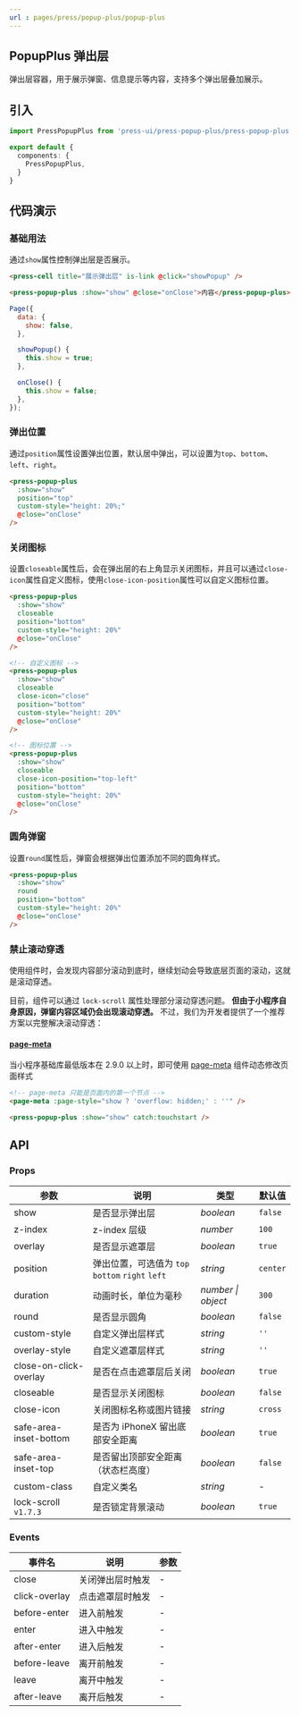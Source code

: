 ```yaml
---
url : pages/press/popup-plus/popup-plus
---
```


## PopupPlus 弹出层

弹出层容器，用于展示弹窗、信息提示等内容，支持多个弹出层叠加展示。

## 引入

```ts
import PressPopupPlus from 'press-ui/press-popup-plus/press-popup-plus';

export default {
  components: {
    PressPopupPlus,
  }
}
```

## 代码演示

### 基础用法

通过`show`属性控制弹出层是否展示。

```html
<press-cell title="展示弹出层" is-link @click="showPopup" />

<press-popup-plus :show="show" @close="onClose">内容</press-popup-plus>
```

```javascript
Page({
  data: {
    show: false,
  },

  showPopup() {
    this.show = true;
  },

  onClose() {
    this.show = false;
  },
});
```

### 弹出位置

通过`position`属性设置弹出位置，默认居中弹出，可以设置为`top`、`bottom`、`left`、`right`。

```html
<press-popup-plus
  :show="show"
  position="top"
  custom-style="height: 20%;"
  @close="onClose"
/>
```

### 关闭图标

设置`closeable`属性后，会在弹出层的右上角显示关闭图标，并且可以通过`close-icon`属性自定义图标，使用`close-icon-position`属性可以自定义图标位置。

```html
<press-popup-plus
  :show="show"
  closeable
  position="bottom"
  custom-style="height: 20%"
  @close="onClose"
/>

<!-- 自定义图标 -->
<press-popup-plus
  :show="show"
  closeable
  close-icon="close"
  position="bottom"
  custom-style="height: 20%"
  @close="onClose"
/>

<!-- 图标位置 -->
<press-popup-plus
  :show="show"
  closeable
  close-icon-position="top-left"
  position="bottom"
  custom-style="height: 20%"
  @close="onClose"
/>
```

### 圆角弹窗

设置`round`属性后，弹窗会根据弹出位置添加不同的圆角样式。

```html
<press-popup-plus
  :show="show"
  round
  position="bottom"
  custom-style="height: 20%"
  @close="onClose"
/>
```

### 禁止滚动穿透

使用组件时，会发现内容部分滚动到底时，继续划动会导致底层页面的滚动，这就是滚动穿透。

目前，组件可以通过 `lock-scroll` 属性处理部分滚动穿透问题。 **但由于小程序自身原因，弹窗内容区域仍会出现滚动穿透。** 不过，我们为开发者提供了一个推荐方案以完整解决滚动穿透：

#### [page-meta](https://developers.weixin.qq.com/miniprogram/dev/component/page-meta.html)

当小程序基础库最低版本在 2.9.0 以上时，即可使用 [page-meta](https://developers.weixin.qq.com/miniprogram/dev/component/page-meta.html) 组件动态修改页面样式

```html
<!-- page-meta 只能是页面内的第一个节点 -->
<page-meta :page-style="show ? 'overflow: hidden;' : ''" />

<press-popup-plus :show="show" catch:touchstart />
```

## API

### Props

| 参数                   | 说明                                             | 类型               | 默认值   |
| ---------------------- | ------------------------------------------------ | ------------------ | -------- |
| show                   | 是否显示弹出层                                   | _boolean_          | `false`  |
| z-index                | z-index 层级                                     | _number_           | `100`    |
| overlay                | 是否显示遮罩层                                   | _boolean_          | `true`   |
| position               | 弹出位置，可选值为 `top` `bottom` `right` `left` | _string_           | `center` |
| duration               | 动画时长，单位为毫秒                             | _number \| object_ | `300`    |
| round                  | 是否显示圆角                                     | _boolean_          | `false`  |
| custom-style           | 自定义弹出层样式                                 | _string_           | `''`     |
| overlay-style          | 自定义遮罩层样式                                 | _string_           | `''`     |
| close-on-click-overlay | 是否在点击遮罩层后关闭                           | _boolean_          | `true`   |
| closeable              | 是否显示关闭图标                                 | _boolean_          | `false`  |
| close-icon             | 关闭图标名称或图片链接                           | _string_           | `cross`  |
| safe-area-inset-bottom | 是否为 iPhoneX 留出底部安全距离                  | _boolean_          | `true`   |
| safe-area-inset-top    | 是否留出顶部安全距离（状态栏高度）               | _boolean_          | `false`  |
| custom-class           | 自定义类名                                       | _string_           | -        |
| lock-scroll `v1.7.3`   | 是否锁定背景滚动                                 | _boolean_          | `true`   |

### Events

| 事件名        | 说明             | 参数 |
| ------------- | ---------------- | ---- |
| close         | 关闭弹出层时触发 | -    |
| click-overlay | 点击遮罩层时触发 | -    |
| before-enter  | 进入前触发       | -    |
| enter         | 进入中触发       | -    |
| after-enter   | 进入后触发       | -    |
| before-leave  | 离开前触发       | -    |
| leave         | 离开中触发       | -    |
| after-leave   | 离开后触发       | -    |

